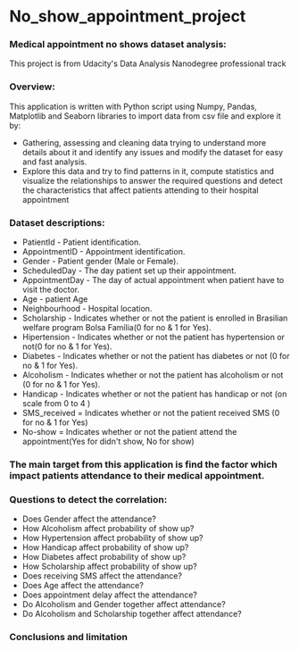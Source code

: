# No_show_appointment_project
### Medical appointment no shows dataset analysis:
This project is from Udacity's Data Analysis Nanodegree professional track

### Overview:
This application is written with Python script using Numpy, Pandas, Matplotlib and Seaborn libraries to import data from csv file and explore it by:

*	Gathering, assessing and cleaning data trying to understand more details about it and identify any issues and modify the dataset for easy and fast analysis.
*	Explore this data and try to find patterns in it, compute statistics and visualize the relationships to answer the required questions and detect the characteristics that affect patients attending to their hospital appointment

### Dataset descriptions:
*	PatientId - Patient identification.
*	AppointmentID - Appointment identification.
*	Gender - Patient gender (Male or Female).
*	ScheduledDay - The day patient set up their appointment.
*	AppointmentDay - The day of actual appointment when patient have to visit the doctor.
*	Age - patient Age
*	Neighbourhood - Hospital location.
*	Scholarship - Indicates whether or not the patient is enrolled in Brasilian welfare program Bolsa Família(0 for no & 1 for Yes).
*	Hipertension - Indicates whether or not the patient has hypertension or not(0 for no & 1 for Yes).
*	Diabetes - Indicates whether or not the patient has diabetes or not (0 for no & 1 for Yes).
*	Alcoholism - Indicates whether or not the patient has alcoholism or not (0 for no & 1 for Yes).
*	Handicap - Indicates whether or not the patient has handicap or not (on scale from 0 to 4 )
*	SMS_received = Indicates whether or not the patient received SMS (0 for no & 1 for Yes)
*	No-show = Indicates whether or not the patient attend the appointment(Yes for didn't show, No for show)


### The main target from this application is find the factor which impact patients attendance to their medical appointment.

### Questions to detect the correlation:  
*	Does Gender affect the attendance?
*	How Alcoholism affect probability of show up?
*	How Hypertension affect probability of show up?
*	How Handicap affect probability of show up?
*	How Diabetes affect probability of show up?
*	How Scholarship affect probability of show up?
*	Does receiving SMS affect the attendance?
*	Does Age affect the attendance?
*	Does appointment delay affect the attendance?
*	Do Alcoholism and Gender together affect attendance?
*	Do Alcoholism and Scholarship together affect attendance?

### Conclusions and limitation



